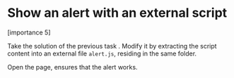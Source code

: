 # Show an alert with an external script

[importance 5]

Take the solution of the previous task [](/task/hello-alert). Modify it by extracting the script content into an external file `alert.js`, residing in the same folder.

Open the page, ensures that the alert works.
